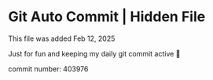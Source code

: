 # Git Auto Commit | Hidden File

This file was added Feb 12, 2025

Just for fun and keeping my daily git commit active 🤪

commit number: 403976
